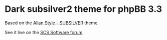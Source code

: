 # Dark subsilver2 theme for phpBB 3.3

Based on the [Allan Style - SUBSILVER](https://www.phpbb.com/customise/db/style/allan_style_subsilver/) theme.

See it live on the [SCS Software forum](https://forum.scssoft.com/).
